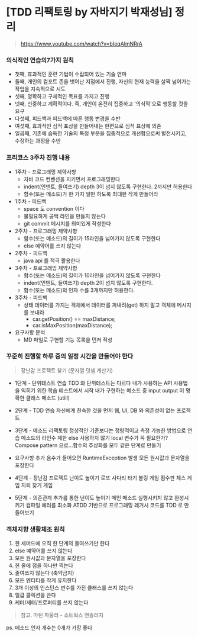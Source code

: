 # [TDD 리팩토링 by 자바지기 박재성님] 정리
> https://www.youtube.com/watch?v=bIeqAlmNRrA

### 의식적인 연습의7가지 원칙
* 첫째, 효과적인 훈련 기법이 수립되어 있는 기술 연마
* 둘째, 개인의 컴포트 존을 벗어난 지점에서 진행, 자신의 현재 능력을 살짝 넘어가는 작업을 지속적으로 시도
* 셋째, 명확하고 구체적인 목표를 가지고 진행
* 넷째, 신중하고 계획적이다. 즉, 개인이 온전히 집중하고 '의식적'으로 행동할 것을 요구
* 다섯째, 피드백과 피드백에 따른 행동 변경을 수반
* 여섯째, 효과적인 심적 표상을 만들어내는 한편으로 심적 표상에 의존
* 일곱째, 기존에 습득한 기술의 특정 부분을 집중적으로 개선함으로써 발전시키고, 수정하는 과정을 수반
    
### 프리코스 3주차 진행 내용
* 1주차 - 프로그래밍 제약사항
  * 자바 코드 컨벤션을 지키면서 프로그래밍한다
  * indent(인덴트, 들여쓰기) depth 3이 넘지 않도록 구현한다. 2까지만 허용한다
  * 함수(또는 메소드)가 한 가지 일만 하도록 최대한 작게 만들어라
* 1주차 - 피드백
  * space 도 convention 이다
  * 불필요하게 공백 라인을 만들지 않는다
  * git commit 메시지를 의미있게 작성한다
* 2주차 - 프로그래밍 제약사항
  * 함수(또는 메소드)의 길이가 15라인을 넘어가지 않도록 구현한다
  * else 예약어를 쓰지 않는다
* 2주차 - 피드백
  * java api 를 적극 활용한다
* 3주차 - 프로그래밍 제약사항
  * 함수(또는 메소드)의 길이가 10라인을 넘어가지 않도록 구현한다
  * indent(인덴트, 들여쓰기) depth 2이 넘지 않도록 구현한다.
  * 함수(또는 메소드)의 인자 수를 3개까지만 허용한다.
* 3주차 - 피드백
  * 상태 데이터를 가지는 객체에서 데이터를 꺼내려(get) 하지 말고 객체에 메시지를 보내라
    * car.getPosition() == maxDistance;
    * car.isMaxPosition(maxDistance);
* 요구사항 분석
    * MD 파일로 구현할 기능 목록을 먼저 작성

### 꾸준히 진행할 하루 중의 일정 시간을 만들어야 한다
> 장난감 프로젝트 찾기 (문자열 덧셈 계산기)

* 1단계 - 단위테스트 연습
TDD 와 단위테스트는 다르다
내가 사용하는 API 사용법을 익히기 위한 학습 테스트에서 시작
내가 구현하는 메소드 중 input output 이 명확한 클래스 메소드 (utill)

* 2단계 - TDD 연습
자신에게 친숙한 것을 먼저
웹, UI, DB 와 의존성이 없는 프로젝트

* 3단계 - 메소드 리팩토링
정성적인 기준보다는 정량적이고 측정 가능한 방법으로 연습
메소드의 라인수 제한
else 사용하지 않기
local 변수가 꼭 필요한가?
Compose pattern 으로...함수의 추상화를 모두 같은 단계로 만들기

* 요구사항 추가
음수가 들어오면 RuntimeException 발생
모든 원시값과 문자열을 포장한다

* 4단계 - 장난감 프로젝트 난이도 높이기
로또
사다리 타기
볼링 게임 점수판
체스 게임
지뢰 찾기 게임

* 5단계 - 의존관계 추가를 통한 난이도 높이기
메인 메소드 실행시키지 않고 완성시키기
컴파일 에러를 최소화
ATDD 기반으로 프로그래밍
레거시 코드를 TDD 로 만들어보기

### 객체지향 생활체조 원칙
1. 한 세머드에 오직 한 단계의 들여쓰기만 한다
2. else 예약어를 쓰지 않는다
3. 모든 원시값과 문자열을 포장한다
4. 한 줄에 점을 하나만 찍는다
5. 줄여쓰지 않는다 (축약금지)
6. 모든 엔티티를 작게 유지한다
7. 3개 이상의 인스턴스 변수를 가진 클래스를 쓰지 않는다
8. 일급 콜렉션을 쓴다
9. 케터/세터/프로퍼티를 쓰지 않는다
> 참고. 마틴 파울러 - 소트웍스 앤솔러지

ps. 메소드 인자 개수는 0개가 가장 좋다
